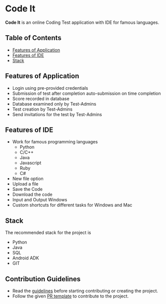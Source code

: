 # Code It

**Code It** is an online Coding Test application with IDE for famous languages.

## Table of Contents
* [Features of Application](#features-of-application)
* [Features of IDE](#features-of-ide)
* [Stack](#stack)

## Features of Application
* Login using pre-provided credentials
* Submission of test after completion       auto-submission on time completion
* Score recorded in database
* Database examined only by Test-Admins
* Test creation by Test-Admins
* Send invitations for the test by Test-Admins

## Features of IDE
* Work for famous programming languages 
    * Python
    * C/C++
    * Java
    * Javascript
    * Ruby
    * C#
* New file option
* Upload a file 
* Save the Code
* Download the code
* Input and Output Windows
* Custom shortcuts for different tasks for  Windows and Mac

## Stack
The recommended stack for the project is
* Python
* Java
* SQL
* Android ADK
* GIT

## Contribution Guidelines
* Read the [guidelines](./CONTRIBUTORS.md) before starting contributing or creating the project.
* Follow the given [PR template](./PULL_REQUEST_TEMPLATE.md) to contribute to the project.


